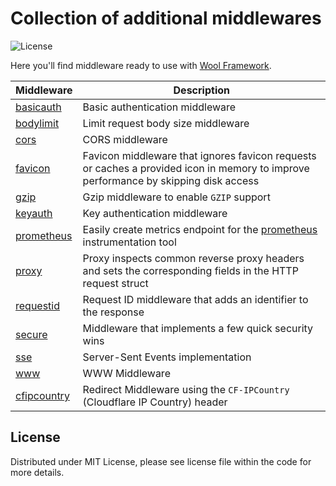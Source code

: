 # Collection of additional middlewares

![License](https://img.shields.io/dub/l/vibe-d.svg)

Here you'll find middleware ready to use with [Wool Framework](https://github.com/gowool/wool).

| Middleware                 | Description                                                                                                                         |
|----------------------------|-------------------------------------------------------------------------------------------------------------------------------------|
| [basicauth](basicauth)     | Basic authentication middleware                                                                                                     |
| [bodylimit](bodylimit)     | Limit request body size middleware                                                                                                  |
| [cors](cors)               | CORS middleware                                                                                                                     |
| [favicon](favicon)         | Favicon middleware that ignores favicon requests or caches a provided icon in memory to improve performance by skipping disk access |
| [gzip](gzip)               | Gzip middleware to enable `GZIP` support                                                                                            |
| [keyauth](keyauth)         | Key authentication middleware                                                                                                       |
| [prometheus](prometheus)   | Easily create metrics endpoint for the [prometheus](http://prometheus.io) instrumentation tool                                      |
| [proxy](proxy)             | Proxy inspects common reverse proxy headers and sets the corresponding fields in the HTTP request struct                            |
| [requestid](requestid)     | Request ID middleware that adds an identifier to the response                                                                       |
| [secure](secure)           | Middleware that implements a few quick security wins                                                                                |
| [sse](sse)                 | Server-Sent Events implementation                                                                                                   |
| [www](www)                 | WWW Middleware                                                                                                                      |
| [cfipcountry](cfipcountry) | Redirect Middleware using the `CF-IPCountry` (Cloudflare IP Country) header                                                         |

## License

Distributed under MIT License, please see license file within the code for more details.
